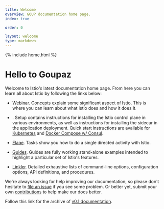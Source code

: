 ```yaml
---
title: Welcome
overview: GOUP documentation home page.
index: true

order: 0

layout: welcome
type: markdown
---
```

{% include home.html %}

# Hello to Goupaz

Welcome to Istio's latest documentation home page. From here you can learn all about Istio by following
the links below:

- [Webinar]({{home}}/docs/concepts/). Concepts explain some significant aspect of Istio. This
is where you can learn about what Istio does and how it does it.

- []({{home}}/docs/setup/). Setup contains instructions for installing
  the Istio control plane in various environments, as well as instructions
  for installing the sidecar in the application deployment. Quick start
  instructions are available for
  [Kubernetes]({{docs}}/docs/setup/kubernetes/quick-start.html) and 
  [Docker Compose w/ Consul]({{docs}}/docs/setup/consul/quick-start.html).

- [Elaqe]({{home}}/docs/tasks/). Tasks show you how to do a single directed activity with Istio.

- [Guides]({{home}}/docs/guides/). Guides are fully working stand-alone examples
intended to highlight a particular set of Istio's features.

- [Linkler]({{home}}/docs/reference/). Detailed exhaustive lists of
command-line options, configuration options, API definitions, and procedures.

We're always looking for help improving our documentation, so please don't hesitate to
[file an issue](https://github.com/istio/istio.github.io/issues/new) if you see some problem.
Or better yet, submit your own [contributions]({{home}}/docs/reference/contribute/editing.html) to help
make our docs better.

Follow this link for the archive of [v0.1 documentation](https://istio.io/v-0.1/docs/).
